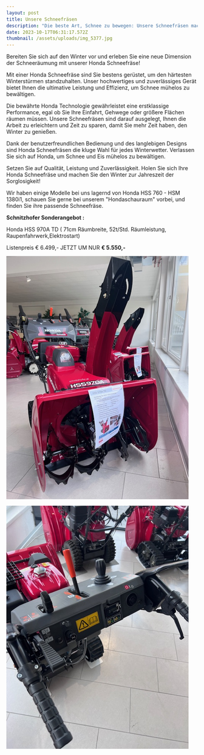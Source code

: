 ```yaml
---
layout: post
title: Unsere Schneefräsen
description: "Die beste Art, Schnee zu bewegen: Unsere Schneefräsen machen's möglich."
date: 2023-10-17T06:31:17.572Z
thumbnail: /assets/uploads/img_5377.jpg
---
```

<!--StartFragment-->

Bereiten Sie sich auf den Winter vor und erleben Sie eine neue Dimension der Schneeräumung mit unserer Honda Schneefräse!

Mit einer Honda Schneefräse sind Sie bestens gerüstet, um den härtesten Winterstürmen standzuhalten. Unser hochwertiges und zuverlässiges Gerät bietet Ihnen die ultimative Leistung und Effizienz, um Schnee mühelos zu bewältigen.

Die bewährte Honda Technologie gewährleistet eine erstklassige Performance, egal ob Sie Ihre Einfahrt, Gehwege oder größere Flächen räumen müssen. Unsere Schneefräsen sind darauf ausgelegt, Ihnen die Arbeit zu erleichtern und Zeit zu sparen, damit Sie mehr Zeit haben, den Winter zu genießen.

Dank der benutzerfreundlichen Bedienung und des langlebigen Designs sind Honda Schneefräsen die kluge Wahl für jedes Winterwetter. Verlassen Sie sich auf Honda, um Schnee und Eis mühelos zu bewältigen.

Setzen Sie auf Qualität, Leistung und Zuverlässigkeit. Holen Sie sich Ihre Honda Schneefräse und machen Sie den Winter zur Jahreszeit der Sorglosigkeit!

Wir haben einige Modelle bei uns lagernd von Honda HSS 760 - HSM 1380i1, schauen Sie gerne bei unserem "Hondaschauraum" vorbei, und finden Sie ihre passende Schneefräse. 

**Schnitzhofer Sonderangebot :** 

Honda HSS 970A TD ( 71cm Räumbreite, 52t/Std. Räumleistung, Raupenfahrwerk,Elektrostart) 

Listenpreis € 6.499,- JETZT UM NUR **€ 5.550,-** 

<!--EndFragment-->

![](/assets/uploads/img_5381.jpg)

![](/assets/uploads/img_5383.jpg)